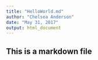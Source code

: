 ```yaml
---
title: "HelloWorld.md"
author: "Chelsea Anderson"
date: "May 31, 2017"
output: html_document
---
```

## This is a markdown file

